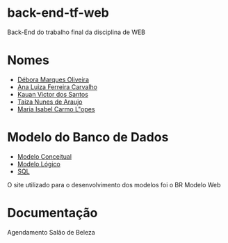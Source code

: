 # back-end-tf-web
Back-End do trabalho final da disciplina de WEB

# Nomes
- [Débora Marques Oliveira](https://github.com/Debs9)
- [Ana Luiza Ferreira Carvalho](https://github.com/Ananats00)
- [Kauan Victor dos Santos](https://github.com/KauanVict0r)
- [Taiza Nunes de Araujo](https://github.com/TaizaArauj0)
- [Maria Isabel Carmo L"opes](https://github.com/izinhah)

# Modelo do Banco de Dados
- [Modelo Conceitual](bd/modelo_conceitual.png)
- [Modelo Lógico](bd/modelo_logico.png)
- [SQL](bd/DDL.sql)

O site utilizado para o desenvolvimento dos modelos foi o BR Modelo Web

# Documentação
Agendamento Salão de Beleza 
